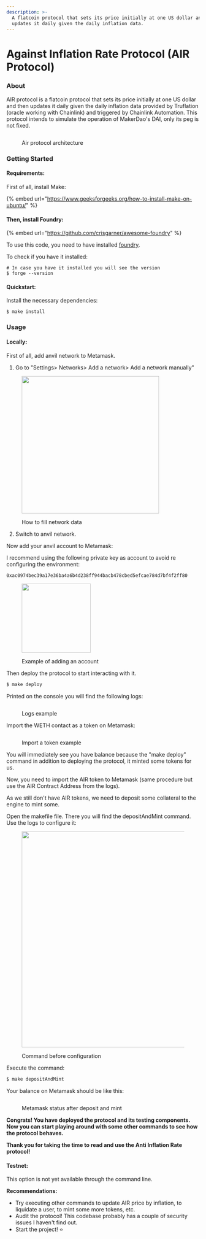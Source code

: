 ```yaml
---
description: >-
  A flatcoin protocol that sets its price initially at one US dollar and then
  updates it daily given the daily inflation data.
---
```


# Against Inflation Rate Protocol (AIR Protocol)

### About

AIR protocol is a flatcoin protocol that sets its price initially at one US dollar and then updates it daily given the daily inflation data provided by Truflation (oracle working with Chainlink) and triggered by Chainlink Automation. This protocol intends to simulate the operation of MakerDao's DAI, only its peg is not fixed.

<figure><img src=".gitbook/assets/architecture-air.png" alt=""><figcaption><p>Air protocol architecture</p></figcaption></figure>

### Getting Started

#### Requirements:

First of all, install Make:

{% embed url="https://www.geeksforgeeks.org/how-to-install-make-on-ubuntu/" %}

#### Then, install Foundry:

{% embed url="https://github.com/crisgarner/awesome-foundry" %}

To use this code, you need to have installed [foundry](https://github.com/crisgarner/awesome-foundry).

To check if you have it installed:

```shell
# In case you have it installed you will see the version
$ forge --version

```

#### Quickstart:

Install the necessary dependencies:

```shell
$ make install
```

### Usage

#### Locally:

First of all, add anvil network to Metamask.

1. Go to "Settings> Networks> Add a network> Add a network manually"

<figure><img src=".gitbook/assets/add-anvil.png" alt="" width="358"><figcaption><p>How to fill network data</p></figcaption></figure>

2. Switch to anvil network.

Now add your anvil account to Metamask:

I recommend using the following private key as account to avoid re configuring the environment:

```bash
0xac0974bec39a17e36ba4a6b4d238ff944bacb478cbed5efcae784d7bf4f2ff80
```

<figure><img src=".gitbook/assets/import.png" alt="" width="180"><figcaption><p>Example of adding an account</p></figcaption></figure>

Then deploy the protocol to start interacting with it.

```bash
$ make deploy
```

Printed on the console you will find the following logs:

<figure><img src=".gitbook/assets/logs-air (1).png" alt=""><figcaption><p>Logs example</p></figcaption></figure>

Import the WETH contact as a token on Metamask:

<figure><img src=".gitbook/assets/import-weth (1).png" alt=""><figcaption><p>Import a token example</p></figcaption></figure>

You will immediately see you have balance because the "make deploy" command in addition to deploying the protocol, it minted some tokens for us.

Now, you need to import the AIR token to Metamask (same procedure but use the AIR Contract Address from the logs).

As we still don't have AIR tokens, we need to deposit some collateral to the engine to mint some.&#x20;

Open the makefile file. There you will find the depositAndMint command. Use the logs to configure it:

<figure><img src=".gitbook/assets/make-config.png" alt="" width="563"><figcaption><p>Command before configuration</p></figcaption></figure>

Execute the command:

```bash
$ make depositAndMint
```

Your balance on Metamask should be like this:

<figure><img src=".gitbook/assets/metamask-status.png" alt=""><figcaption><p>Metamask status after deposit and mint</p></figcaption></figure>

**Congrats! You have deployed the protocol and its testing components. Now you can start playing around with some other commands to see how the protocol behaves.**&#x20;

**Thank you for taking the time to read and use the Anti Inflation Rate protocol!**

#### Testnet:

This option is not yet available through the command line.&#x20;



**Recommendations:**

* Try executing other commands to update AIR price by inflation, to liquidate a user, to mint some more tokens, etc.
* Audit the protocol! This codebase probably has a couple of security issues I haven't find out.
* Start the project! ⭐
